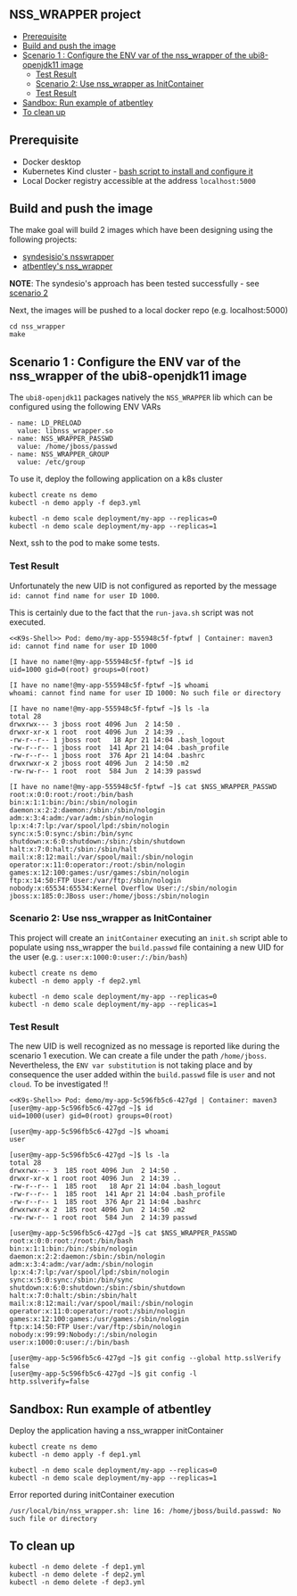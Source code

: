 ## NSS_WRAPPER project

   * [Prerequisite](#prerequisite)
   * [Build and push the image](#build-and-push-the-image)
   * [Scenario 1 : Configure the ENV var of the nss_wrapper of the ubi8-openjdk11 image](#scenario-1--configure-the-env-var-of-the-nss_wrapper-of-the-ubi8-openjdk11-image)
      * [Test Result](#test-result)
      * [Scenario 2: Use nss_wrapper as InitContainer](#scenario-2-use-nss_wrapper-as-initcontainer)
      * [Test Result](#test-result-1)
   * [Sandbox: Run example of atbentley](#sandbox-run-example-of-atbentley)
   * [To clean up](#to-clean-up)

## Prerequisite

- Docker desktop
- Kubernetes Kind cluster - [bash script to install and configure it](https://github.com/snowdrop/k8s-infra/blob/master/kind/kind-reg-ingress.sh)
- Local Docker registry accessible at the address `localhost:5000`

## Build and push the image

The make goal will build 2 images which have been designing using the following projects:
- [syndesisio's nsswrapper](https://github.com/syndesisio/nsswrapper-glibc)
- [atbentley's nss_wrapper](https://github.com/atbentley/docker-nss-wrapper/)

**NOTE**: The syndesio's approach has been tested successfully - see [scenario 2](#scenario-2-use-nss_wrapper-as-initcontainer)

Next, the images will be pushed to a local docker repo (e.g. localhost:5000)

```shell script
cd nss_wrapper
make           
```

## Scenario 1 : Configure the ENV var of the nss_wrapper of the ubi8-openjdk11 image

The `ubi8-openjdk11` packages natively the `NSS_WRAPPER` lib which can be configured using the following ENV VARs
```
- name: LD_PRELOAD
  value: libnss_wrapper.so
- name: NSS_WRAPPER_PASSWD
  value: /home/jboss/passwd
- name: NSS_WRAPPER_GROUP
  value: /etc/group
```

To use it, deploy the following application on a k8s cluster 
```shell script
kubectl create ns demo
kubectl -n demo apply -f dep3.yml

kubectl -n demo scale deployment/my-app --replicas=0
kubectl -n demo scale deployment/my-app --replicas=1
```

Next, ssh to the pod to make some tests. 

### Test Result 

Unfortunately the new UID is not configured as reported by the message `id: cannot find name for user ID 1000`.

This is certainly due to the fact that the `run-java.sh` script was not executed.

```shell script
<<K9s-Shell>> Pod: demo/my-app-555948c5f-fptwf | Container: maven3
id: cannot find name for user ID 1000

[I have no name!@my-app-555948c5f-fptwf ~]$ id
uid=1000 gid=0(root) groups=0(root)

[I have no name!@my-app-555948c5f-fptwf ~]$ whoami
whoami: cannot find name for user ID 1000: No such file or directory

[I have no name!@my-app-555948c5f-fptwf ~]$ ls -la
total 28
drwxrwx--- 3 jboss root 4096 Jun  2 14:50 .
drwxr-xr-x 1 root  root 4096 Jun  2 14:39 ..
-rw-r--r-- 1 jboss root   18 Apr 21 14:04 .bash_logout
-rw-r--r-- 1 jboss root  141 Apr 21 14:04 .bash_profile
-rw-r--r-- 1 jboss root  376 Apr 21 14:04 .bashrc
drwxrwxr-x 2 jboss root 4096 Jun  2 14:50 .m2
-rw-rw-r-- 1 root  root  584 Jun  2 14:39 passwd

[I have no name!@my-app-555948c5f-fptwf ~]$ cat $NSS_WRAPPER_PASSWD
root:x:0:0:root:/root:/bin/bash
bin:x:1:1:bin:/bin:/sbin/nologin
daemon:x:2:2:daemon:/sbin:/sbin/nologin
adm:x:3:4:adm:/var/adm:/sbin/nologin
lp:x:4:7:lp:/var/spool/lpd:/sbin/nologin
sync:x:5:0:sync:/sbin:/bin/sync
shutdown:x:6:0:shutdown:/sbin:/sbin/shutdown
halt:x:7:0:halt:/sbin:/sbin/halt
mail:x:8:12:mail:/var/spool/mail:/sbin/nologin
operator:x:11:0:operator:/root:/sbin/nologin
games:x:12:100:games:/usr/games:/sbin/nologin
ftp:x:14:50:FTP User:/var/ftp:/sbin/nologin
nobody:x:65534:65534:Kernel Overflow User:/:/sbin/nologin
jboss:x:185:0:JBoss user:/home/jboss:/sbin/nologin
```

### Scenario 2: Use nss_wrapper as InitContainer

This project will create an `initContainer` executing an `init.sh` script
able to populate using nss_wrapper the `build.passwd` file containing a 
new UID for the user (e.g. : `user:x:1000:0:user:/:/bin/bash`)

```shell script
kubectl create ns demo
kubectl -n demo apply -f dep2.yml

kubectl -n demo scale deployment/my-app --replicas=0
kubectl -n demo scale deployment/my-app --replicas=1
```

### Test Result

The new UID is well recognized as no message is reported like during the scenario 1 execution.
We can create a file under the path `/home/jboss`.
Nevertheless, the `ENV var substitution` is not taking place and by consequence the user added within the `build.passwd` file is `user` and not `cloud`. To be investigated !!

```shell script
<<K9s-Shell>> Pod: demo/my-app-5c596fb5c6-427gd | Container: maven3
[user@my-app-5c596fb5c6-427gd ~]$ id
uid=1000(user) gid=0(root) groups=0(root)

[user@my-app-5c596fb5c6-427gd ~]$ whoami
user

[user@my-app-5c596fb5c6-427gd ~]$ ls -la
total 28
drwxrwx--- 3  185 root 4096 Jun  2 14:50 .
drwxr-xr-x 1 root root 4096 Jun  2 14:39 ..
-rw-r--r-- 1  185 root   18 Apr 21 14:04 .bash_logout
-rw-r--r-- 1  185 root  141 Apr 21 14:04 .bash_profile
-rw-r--r-- 1  185 root  376 Apr 21 14:04 .bashrc
drwxrwxr-x 2  185 root 4096 Jun  2 14:50 .m2
-rw-rw-r-- 1 root root  584 Jun  2 14:39 passwd

[user@my-app-5c596fb5c6-427gd ~]$ cat $NSS_WRAPPER_PASSWD
root:x:0:0:root:/root:/bin/bash
bin:x:1:1:bin:/bin:/sbin/nologin
daemon:x:2:2:daemon:/sbin:/sbin/nologin
adm:x:3:4:adm:/var/adm:/sbin/nologin
lp:x:4:7:lp:/var/spool/lpd:/sbin/nologin
sync:x:5:0:sync:/sbin:/bin/sync
shutdown:x:6:0:shutdown:/sbin:/sbin/shutdown
halt:x:7:0:halt:/sbin:/sbin/halt
mail:x:8:12:mail:/var/spool/mail:/sbin/nologin
operator:x:11:0:operator:/root:/sbin/nologin
games:x:12:100:games:/usr/games:/sbin/nologin
ftp:x:14:50:FTP User:/var/ftp:/sbin/nologin
nobody:x:99:99:Nobody:/:/sbin/nologin
user:x:1000:0:user:/:/bin/bash

[user@my-app-5c596fb5c6-427gd ~]$ git config --global http.sslVerify false
[user@my-app-5c596fb5c6-427gd ~]$ git config -l
http.sslverify=false
```

## Sandbox: Run example of atbentley

Deploy the application having a nss_wrapper initContainer
```shell script
kubectl create ns demo
kubectl -n demo apply -f dep1.yml

kubectl -n demo scale deployment/my-app --replicas=0
kubectl -n demo scale deployment/my-app --replicas=1
```
Error reported during initContainer execution
```shell script
/usr/local/bin/nss_wrapper.sh: line 16: /home/jboss/build.passwd: No such file or directory
```

## To clean up
```shell script
kubectl -n demo delete -f dep1.yml
kubectl -n demo delete -f dep2.yml
kubectl -n demo delete -f dep3.yml
```

